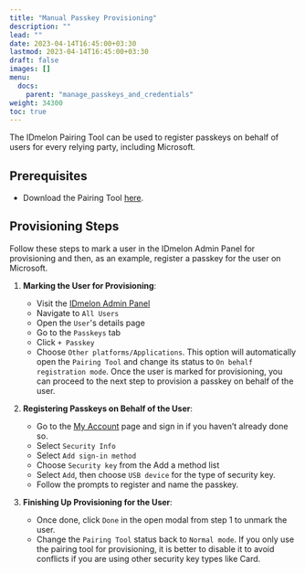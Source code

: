 ```yaml
---
title: "Manual Passkey Provisioning"
description: ""
lead: ""
date: 2023-04-14T16:45:00+03:30
lastmod: 2023-04-14T16:45:00+03:30
draft: false
images: []
menu:
  docs:
    parent: "manage_passkeys_and_credentials"
weight: 34300
toc: true
---
```


The IDmelon Pairing Tool can be used to register passkeys on behalf of users for every relying party, including Microsoft.

## Prerequisites

- Download the Pairing Tool [here](https://idmelon.com/docs/downloads).

## Provisioning Steps

Follow these steps to mark a user in the IDmelon Admin Panel for provisioning and then, as an example, register a passkey for the user on Microsoft.

1. **Marking the User for Provisioning**:
   - Visit the [IDmelon Admin Panel](https://panel.idmelon.com/)
   - Navigate to `All Users`
   - Open the `User`'s details page
   - Go to the `Passkeys` tab
   - Click `+ Passkey`
   - Choose `Other platforms/Applications`. This option will automatically open the `Pairing Tool` and change its status to `On behalf registration mode`.
Once the user is marked for provisioning, you can proceed to the next step to provision a passkey on behalf of the user.
2. **Registering Passkeys on Behalf of the User**:
   - Go to the [My Account](https://myaccount.microsoft.com) page and sign in if you haven’t already done so.
   - Select `Security Info`
   - Select `Add sign-in method`
   - Choose `Security key` from the Add a method list
   - Select `Add`, then choose `USB device` for the type of security key.
   - Follow the prompts to register and name the passkey.

3. **Finishing Up Provisioning for the User**:
   - Once done, click `Done` in the open modal from step 1 to unmark the user.
   - Change the `Pairing Tool` status back to `Normal mode`.
If you only use the pairing tool for provisioning, it is better to disable it to avoid conflicts if you are using other security key types like Card.
